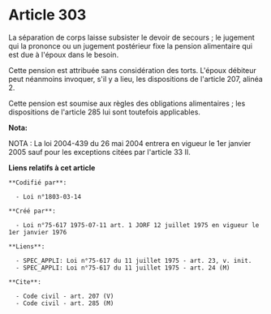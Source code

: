 # Article 303

La séparation de corps laisse subsister le devoir de secours ; le jugement qui la prononce ou un jugement postérieur fixe la
pension alimentaire qui est due à l'époux dans le besoin.

Cette pension est attribuée sans considération des torts. L'époux débiteur peut néanmoins invoquer, s'il y a lieu, les
dispositions de l'article 207, alinéa 2.

Cette pension est soumise aux règles des obligations alimentaires ; les dispositions de l'article 285 lui sont toutefois
applicables.

**Nota:**

NOTA : La loi 2004-439 du 26 mai 2004 entrera en vigueur le 1er janvier 2005 sauf pour les exceptions citées par l'article 33
II.

**Liens relatifs à cet article**

	**Codifié par**:

	  - Loi n°1803-03-14

	**Créé par**:

	  - Loi n°75-617 1975-07-11 art. 1 JORF 12 juillet 1975 en vigueur le 1er janvier 1976

	**Liens**:

	  - SPEC_APPLI: Loi n°75-617 du 11 juillet 1975 - art. 23, v. init.
	  - SPEC_APPLI: Loi n°75-617 du 11 juillet 1975 - art. 24 (M)

	**Cite**:

	  - Code civil - art. 207 (V)
	  - Code civil - art. 285 (M)
